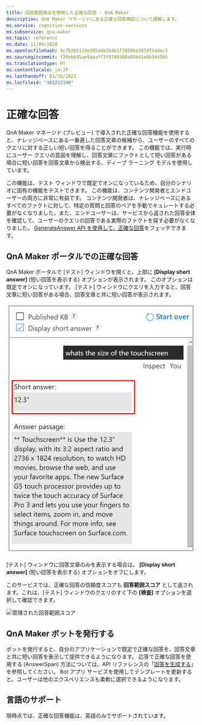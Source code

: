 ```yaml
---
title: 回答範囲検出を使用した正確な回答 - QnA Maker
description: QnA Maker マネージドにある正確な回答機能について理解します。
ms.service: cognitive-services
ms.subservice: qna-maker
ms.topic: reference
ms.date: 11/09/2020
ms.openlocfilehash: 9c7b265118e395dde2b4b5f3959ba397d75ddac5
ms.sourcegitcommit: f28ebb95ae9aaaff3f87d8388a09b41e0b3445b5
ms.translationtype: HT
ms.contentlocale: ja-JP
ms.lasthandoff: 03/30/2021
ms.locfileid: "103232190"
---
```

# <a name="precise-answering"></a>正確な回答

QnA Maker マネージド (プレビュー) で導入された正確な回答機能を使用すると、ナレッジベースにある一番適した回答文章の候補から、ユーザーのすべてのクエリに対する正しい短い回答を得ることができます。 この機能では、実行時にユーザー クエリの意図を理解し、回答文章にファクトとして短い回答がある場合に短い回答を回答文章から検出する、ディープ ラーニング モデルを使用しています。 

この機能は、テスト ウィンドウで既定でオンになっているため、自分のシナリオに固有の機能をテストできます。 この機能は、コンテンツ開発者とエンドユーザーの両方に非常に有益です。 コンテンツ開発者は、ナレッジベースにあるすべてのファクトに対して、特定の質問と回答のペアを手動でキュレートする必要がなくなりました。また、エンドユーザーは、サービスから返された回答全体を確認して、ユーザーのクエリの回答である実際のファクトを探す必要がなくなりました。 [GenerateAnswer API を使用して、正確な回答](How-To/metadata-generateanswer-usage.md#get-precise-answers-with-generateanswer-api)をフェッチできます。

## <a name="precise-answering-on-qna-maker-portal"></a>QnA Maker ポータルでの正確な回答

QnA Maker ポータルで [テスト] ウィンドウを開くと、上部に **[Display short answer]** \(短い回答を表示する\) オプションが表示されます。 このオプションは既定でオンになっています。 [テスト] ウィンドウにクエリを入力すると、回答文章に短い回答がある場合、回答文章と共に短い回答が表示されます。
 
![マネージドが有効な [テスト] ウィンドウ](../QnAMaker/media/conversational-context/test-pane-with-managed.png)

[テスト] ウィンドウに回答文章のみを表示する場合は、 **[Display short answer]** \(短い回答を表示する\) オプションをオフにします。 

このサービスでは、正確な回答の信頼度スコアも **回答範囲スコア** として返されます。これは、[テスト] ウィンドウのクエリのすぐ下の **[検査]** オプションを選択して確認できます。

![管理された回答範囲スコア](../QnAMaker/media/conversational-context/managed-answer-span-score.png)

## <a name="publishing-a-qna-maker-bot"></a>QnA Maker ボットを発行する

ボットを発行すると、自分のアプリケーションで既定で正確な回答を、回答文章と共に短い回答を表示して提供できるようになります。 応答で正確な回答を使用する (AnswerSpan) 方法については、API リファレンスの「[回答を生成する](/rest/api/cognitiveservices/qnamakerv5.0-preview.1/knowledgebase/generateanswer#answerspan)」を参照してください。 Bot アプリ サービスを使用してテンプレートを更新すると、ユーザーは他のエクスペリエンスも柔軟に選択できるようになります。 

## <a name="language-support"></a>言語のサポート

現時点では、正確な回答機能は、英語のみでサポートされています。
